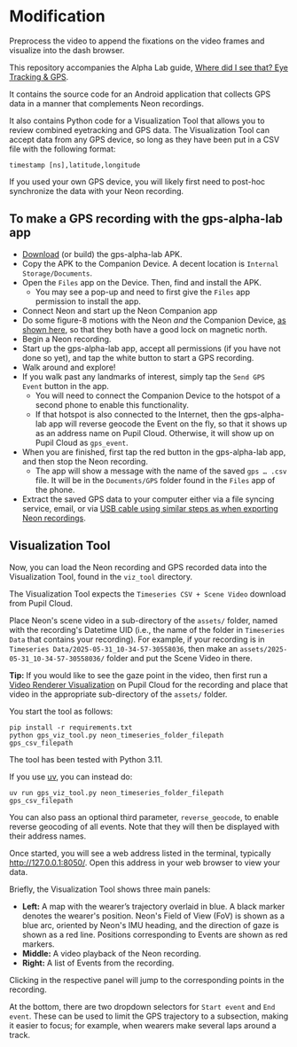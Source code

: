 # Modification
Preprocess the video to append the fixations on the video frames and visualize into the dash browser. 


This repository accompanies the Alpha Lab guide, [Where did I see that? Eye Tracking & GPS](https://docs.pupil-labs.com/alpha-lab/gps/).

It contains the source code for an Android application that collects GPS data in a manner that complements Neon recordings.

It also contains Python code for a Visualization Tool that allows you to review combined eyetracking and GPS data. The Visualization Tool can accept data from any GPS device, so long as they have been put in a CSV file with the following format:

```
timestamp [ns],latitude,longitude
```

If you used your own GPS device, you will likely first need to post-hoc synchronize the data with your Neon recording.

## To make a GPS recording with the gps-alpha-lab app

- [Download](https://github.com/pupil-labs/gps-alpha-lab/releases) (or build) the gps-alpha-lab APK.
- Copy the APK to the Companion Device. A decent location is `Internal Storage/Documents`.
- Open the `Files` app on the Device. Then, find and install the APK.
  - You may see a pop-up and need to first give the `Files` app permission to install the app.
- Connect Neon and start up the Neon Companion app
- Do some figure-8 motions with the Neon _and_ the Companion Device, [as shown here](https://docs.pupil-labs.com/neon/data-collection/calibrating-the-imu/), so that they both have a good lock on magnetic north.
- Begin a Neon recording.
- Start up the gps-alpha-lab app, accept all permissions (if you have not done so yet), and tap the white button to start a GPS recording.
- Walk around and explore!
- If you walk past any landmarks of interest, simply tap the `Send GPS Event` button in the app.
  - You will need to connect the Companion Device to the hotspot of a second phone to enable this functionality.
  - If that hotspot is also connected to the Internet, then the gps-alpha-lab app will reverse geocode the Event on the fly, so that it shows up as an address name on Pupil Cloud. Otherwise, it will show up on Pupil Cloud as `gps_event`.
- When you are finished, first tap the red button in the gps-alpha-lab app, and then stop the Neon recording.
  - The app will show a message with the name of the saved `gps … .csv` file. It will be in the `Documents/GPS` folder found in the `Files` app of the phone.
- Extract the saved GPS data to your computer either via a file syncing service, email, or via [USB cable using similar steps as when exporting Neon recordings](https://docs.pupil-labs.com/neon/data-collection/transfer-recordings-via-usb/).

## Visualization Tool

Now, you can load the Neon recording and GPS recorded data into the Visualization Tool, found in the `viz_tool` directory.

The Visualization Tool expects the `Timeseries CSV + Scene Video` download from Pupil Cloud.

Place Neon's scene video in a sub-directory of the `assets/` folder, named with the recording's Datetime UID (i.e., the name of the folder in `Timeseries Data` that contains your recording). For example, if your recording is in `Timeseries Data/2025-05-31_10-34-57-30558036`, then make an `assets/2025-05-31_10-34-57-30558036/` folder and put the Scene Video in there.

**Tip:** If you would like to see the gaze point in the video, then first run a [Video Renderer Visualization](https://docs.pupil-labs.com/neon/pupil-cloud/visualizations/video-renderer/) on Pupil Cloud for the recording and place that video in the appropriate sub-directory of the `assets/` folder.

You start the tool as follows:

```
pip install -r requirements.txt
python gps_viz_tool.py neon_timeseries_folder_filepath gps_csv_filepath
```

The tool has been tested with Python 3.11.

If you use [uv](https://docs.astral.sh/uv/), you can instead do:

```
uv run gps_viz_tool.py neon_timeseries_folder_filepath gps_csv_filepath
```

You can also pass an optional third parameter, `reverse_geocode`, to enable reverse geocoding of all events. Note that they will then be displayed with their address names.

Once started, you will see a web address listed in the terminal, typically http://127.0.0.1:8050/. Open this address in your web browser to view your data.

Briefly, the Visualization Tool shows three main panels:

- **Left:** A map with the wearer’s trajectory overlaid in blue. A black marker denotes the wearer's position. Neon's Field of View (FoV) is shown as a blue arc, oriented by Neon's IMU heading, and the direction of gaze is shown as a red line. Positions corresponding to Events are shown as red markers.
- **Middle:** A video playback of the Neon recording.
- **Right:** A list of Events from the recording.

Clicking in the respective panel will jump to the corresponding points in the recording.

At the bottom, there are two dropdown selectors for `Start event` and `End event`. These can be used to limit the GPS trajectory to a subsection, making it easier to focus; for example, when wearers make several laps around a track.
